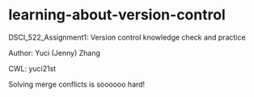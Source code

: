 # learning-about-version-control
DSCI_522_Assignment1: Version control knowledge check and practice

Author: Yuci (Jenny) Zhang

CWL: yuci21st

Solving merge conflicts is soooooo hard!
